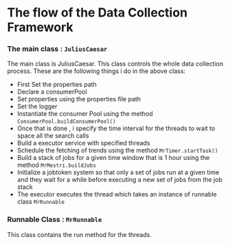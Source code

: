 # The flow of the Data Collection Framework

### The main class : <code>JuliusCaesar</code>

The main class is JuliusCaesar. This class controls the whole data collection process.
These are the following things i do in the above class:

* First Set the properties path
* Declare a consumerPool
* Set properties using the properties file path
* Set the logger
* Instantiate the consumer Pool using the method <code>ConsumerPool.buildConsumerPool()</code>
* Once that is done , i specify the time interval for the threads to wait to space all the search calls
* Build a executor service with specified threads
* Schedule the fetching of trends using the method <code>MrTimer.startTask()</code>
* Build a stack of jobs for a given time window that is 1 hour using the method <code>MrMestri.buildJobs</code>
* Initialize a jobtoken system so that only a set of jobs run at a given time and they wait for a while before executing a new set of jobs from the job stack
* The executor executes the thread which takes an instance of runnable class <code>MrRunnable</code>


### Runnable Class : <code>MrRunnable</code>

This class contains the run method for the threads.

